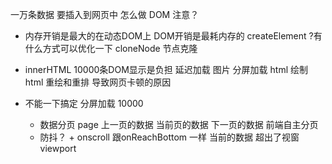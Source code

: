 一万条数据  要插入到网页中 怎么做
DOM 注意？

- 内存开销是最大的在动态DOM上
DOM开销是最耗内存的
createElement 
?有什么方式可以优化一下
cloneNode 节点克隆
- innerHTML
10000条DOM显示是负担
延迟加载 图片
分屏加载 html
绘制html 重绘和重排  导致网页卡顿的原因


- 不能一下搞定 分屏加载
  10000   
  - 数据分页 page 上一页的数据 当前页的数据 下一页的数据
  前端自主分页
  - 防抖？ + onscroll
  跟onReachBottom 一样
  当前的数据  超出了视窗 viewport